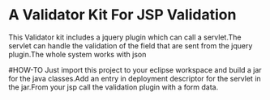 # A Validator Kit For JSP Validation
This Validator kit includes a jquery plugin which can call a servlet.The servlet can handle the validation of the field that are sent from the jquery plugin.The whole system works with json

#HOW-TO
Just import this project to your eclipse workspace and build a jar for the java classes.Add an entry in deployment descriptor for the servlet in the jar.From your jsp call the validation plugin with a form data.
